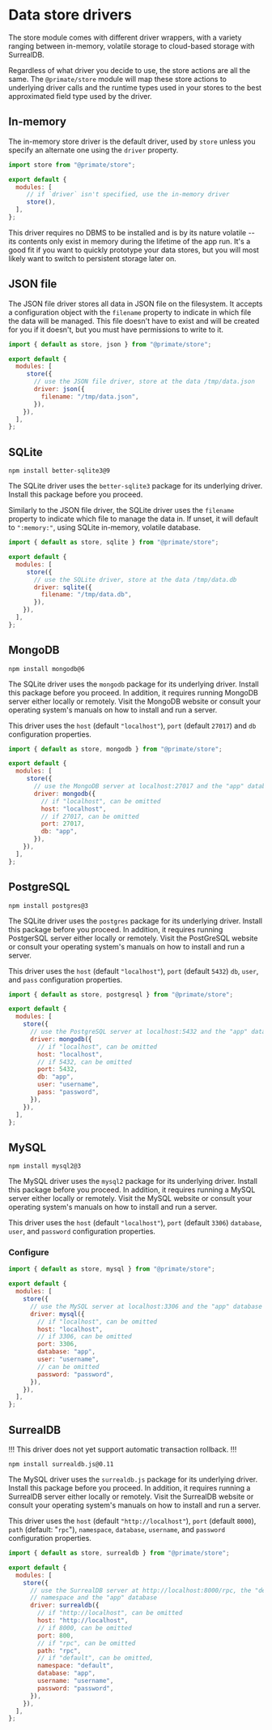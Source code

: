 # Data store drivers

The store module comes with different driver wrappers, with a variety ranging
between in-memory, volatile storage to cloud-based storage with SurrealDB.

Regardless of what driver you decide to use, the store actions are all the
same. The `@primate/store` module will map these store actions to underlying
driver calls and the runtime types used in your stores to the best approximated
field type used by the driver.

## In-memory

The in-memory store driver is the default driver, used by `store` unless you
specify an alternate one using the `driver` property.

```js caption=primate.config.js
import store from "@primate/store";

export default {
  modules: [
     // if `driver` isn't specified, use the in-memory driver
     store(),
  ],
};
```

This driver requires no DBMS to be installed and is by its nature volatile --
its contents only exist in memory during the lifetime of the app run. It's a
good fit if you want to quickly prototype your data stores, but you will most
likely want to switch to persistent storage later on.

## JSON file

The JSON file driver stores all data in JSON file on the filesystem. It accepts
a configuration object with the `filename` property to indicate in which file
the data will be managed. This file doesn't have to exist and will be created
for you if it doesn't, but you must have permissions to write to it.

```js caption=primate.config.js
import { default as store, json } from "@primate/store";

export default {
  modules: [
     store({
       // use the JSON file driver, store at the data /tmp/data.json
       driver: json({
         filename: "/tmp/data.json",
       }),
    }),
  ],
};
```

## SQLite

`npm install better-sqlite3@9`

The SQLite driver uses the `better-sqlite3` package for its underlying driver.
Install this package before you proceed.

Similarly to the JSON file driver, the SQLite driver uses the `filename`
property to indicate which file to manage the data in. If unset, it will
default to `":memory:"`, using SQLite in-memory, volatile database.

```js caption=primate.config.js
import { default as store, sqlite } from "@primate/store";

export default {
  modules: [
     store({
       // use the SQLite driver, store at the data /tmp/data.db
       driver: sqlite({
         filename: "/tmp/data.db",
       }),
    }),
  ],
};
```

## MongoDB

`npm install mongodb@6`

The SQLite driver uses the `mongodb` package for its underlying driver.
Install this package before you proceed. In addition, it requires running
MongoDB server either locally or remotely. Visit the MongoDB website or consult
your operating system's manuals on how to install and run a server.

This driver uses the `host` (default `"localhost"`), `port` (default `27017`)
and `db` configuration properties.

```js caption=primate.config.js
import { default as store, mongodb } from "@primate/store";

export default {
  modules: [
     store({
       // use the MongoDB server at localhost:27017 and the "app" database
       driver: mongodb({
         // if "localhost", can be omitted
         host: "localhost",
         // if 27017, can be omitted
         port: 27017,
         db: "app",
       }),
    }),
  ],
};
```

## PostgreSQL

`npm install postgres@3`

The SQLite driver uses the `postgres` package for its underlying driver.
Install this package before you proceed. In addition, it requires running
PostgerSQL server either locally or remotely. Visit the PostGreSQL website or
consult your operating system's manuals on how to install and run a server.

This driver uses the `host` (default `"localhost"`), `port` (default `5432`)
`db`, `user`, and `pass` configuration properties.

```js caption=primate.config.js
import { default as store, postgresql } from "@primate/store";

export default {
  modules: [
    store({
      // use the PostgreSQL server at localhost:5432 and the "app" database
      driver: mongodb({
        // if "localhost", can be omitted
        host: "localhost",
        // if 5432, can be omitted
        port: 5432,
        db: "app",
        user: "username",
        pass: "password",
      }),
    }),
  ],
};
```

## MySQL

`npm install mysql2@3`

The MySQL driver uses the `mysql2` package for its underlying driver. Install
this package before you proceed. In addition, it requires running a MySQL
server either locally or remotely. Visit the MySQL website or consult your
operating system's manuals on how to install and run a server.

This driver uses the `host` (default `"localhost"`), `port` (default `3306`)
`database`, `user`, and `password` configuration properties.

### Configure

```js caption=primate.config.js
import { default as store, mysql } from "@primate/store";

export default {
  modules: [
    store({
      // use the MySQL server at localhost:3306 and the "app" database
      driver: mysql({
        // if "localhost", can be omitted
        host: "localhost",
        // if 3306, can be omitted
        port: 3306,
        database: "app",
        user: "username",
        // can be omitted
        password: "password",
      }),
    }),
  ],
};
```

## SurrealDB

!!!
This driver does not yet support automatic transaction rollback.
!!!

`npm install surrealdb.js@0.11`

The MySQL driver uses the `surrealdb.js` package for its underlying driver.
Install this package before you proceed. In addition, it requires running a
SurrealDB server either locally or remotely. Visit the SurrealDB website or
consult your operating system's manuals on how to install and run a server.

This driver uses the `host` (default `"http://localhost"`), `port` (default
`8000`), `path`  (default: "`rpc`"), `namespace`, `database`, `username`, and
`password` configuration properties.

```js caption=primate.config.js
import { default as store, surrealdb } from "@primate/store";

export default {
  modules: [
    store({
      // use the SurrealDB server at http://localhost:8000/rpc, the "default"
      // namespace and the "app" database
      driver: surrealdb({
        // if "http://localhost", can be omitted
        host: "http://localhost",
        // if 8000, can be omitted
        port: 800,
        // if "rpc", can be omitted
        path: "rpc",
        // if "default", can be omitted,
        namespace: "default",
        database: "app",
        username: "username",
        password: "password",
      }),
    }),
  ],
};
```
